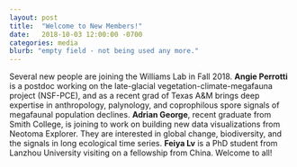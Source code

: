 ```yaml
---
layout: post
title:  "Welcome to New Members!"
date:   2018-10-03 12:00:00 -0700
categories: media
blurb: "empty field - not being used any more."
---
```


Several new people are joining the Williams Lab in Fall 2018. **Angie Perrotti** is a postdoc working on the late-glacial vegetation-climate-megafauna project (NSF-PCE), and as a recent grad of Texas A&M brings deep expertise in anthropology, palynology, and coprophilous spore signals of megafaunal population declines.  **Adrian George**, recent graduate from Smith College, is joining to work on building new data visualizations from Neotoma Explorer.  They are interested in global change, biodiversity, and the signals in long ecological time series.  **Feiya Lv** is a PhD student from Lanzhou University visiting on a fellowship from China.  Welcome to all!
  
